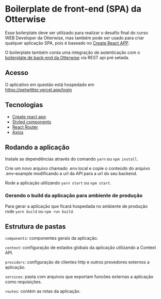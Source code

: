 # Boilerplate de front-end (SPA) da Otterwise

Esse boilerplate deve ser utilizado para realizar o desafio final do curso WEB Developer da Otterwise, mas também pode ser usado para criar qualquer aplicação SPA, pois é baseado no [Create React APP](https://create-react-app.dev/).

O boilerplate também conta uma integração de autenticação com o [boilerplate de back-end da Otterwise](https://github.com/OtterwiseCo/boilerplate-back-end) via REST api pré setada.

## Acesso

O aplicativo em questão está hospedado em https://petwittter.vercel.app/login

## Tecnologias

- [Create react app](https://create-react-app.dev/)
- [Styled components](https://styled-components.com/)
- [React Router](https://reactrouter.com/)
- [Axios](https://github.com/axios/axios)

## Rodando a aplicação

Instale as dependências através do comando `yarn` ou `npm install`.

Crie um novo arquivo chamado .env.local e copie o conteúdo do arquivo .env-example modificando a url da API para a url do seu backend.

Rode a aplicação utilizando `yarn start` ou `npm start`.

### Gerando o build da aplicação para ambiente de produção

Para gerar a aplicação que ficará hospedada no ambiente de produção rode `yarn build` ou `npm run build`.

## Estrutura de pastas

`components`: componentes gerais da aplicação.

`context`: configuração de estados globais da aplicação utilizando a Context API.

`providers`: configuração de clientes http e outros provedores externos a aplicação.

`services`: pasta com arquivos que exportam funcões externas a aplicação como requisições.

`routes`: contém as rotas da aplicação.
